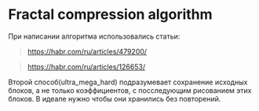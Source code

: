 # Fractal compression algorithm

При написании алгоритма использовались статьи:
>https://habr.com/ru/articles/479200/

>https://habr.com/ru/articles/126653/

Второй способ(ultra_mega_hard) подразумевает сохранение исходных блоков, а не только коэффициентов, с посследующим рисованием этих блоков. В идеале нужно чтобы они хранились без повторений.